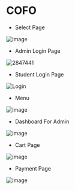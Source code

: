 # COFO
- Select Page

![image](https://user-images.githubusercontent.com/30564975/186428497-98af822f-4f26-4abb-9919-d868dfb34620.png)


- Admin Login Page

![2847441](https://user-images.githubusercontent.com/30564975/186428738-5c5ed005-51e0-4258-bd6c-8eecc986d11e.png)


- Student Login Page

![Login](https://user-images.githubusercontent.com/30564975/186430122-30a409f3-fc27-440c-af37-ff69e3715a5a.png)


- Menu

![image](https://user-images.githubusercontent.com/30564975/186431432-13c8d274-155b-4979-8b8f-d9c8a6b9e0a6.png)


- Dashboard For Admin

![image](https://user-images.githubusercontent.com/30564975/186432141-ff5c7b29-a42c-440b-b6ed-c6c2df8ee3f7.png)


- Cart Page

![image](https://user-images.githubusercontent.com/30564975/186432326-50e9c763-4823-401f-a9bb-275c98fd0210.png)


- Payment Page

![image](https://user-images.githubusercontent.com/30564975/186432701-ada542a8-083c-44e9-aa8a-a97a58f377cb.png)


